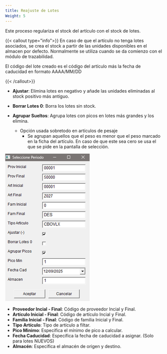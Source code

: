 ```yaml
---
title: Reajuste de Lotes
Weight: 5
---
```


Este proceso regulariza el stock del artículo con el stock de lotes.

{{< callout type="info">}}
En caso de que el artículo no tenga lotes asociados, se crea el stock a partir de las unidades disponibles en el almacen por defecto. Normalmente se utiliza cuando se da comienzo con el módulo de trazabilidad.

El código del lote creado es el código del artículo más la fecha de caducidad en formato AAAA/MM/DD

{{< /callout>}}

- **Ajustar**: Elimina lotes en negativo y añade las unidades eliminadas al stock positivo más antiguo.

- **Borrar Lotes 0**: Borra los lotes sin stock.

- **Agrupar Sueltos**: Agrupa lotes con picos en lotes más grandes y los elimina.
  - Opción usada sobretodo en artículos de pesaje
    - Se agrupan aquellos que el peso es menor que el peso marcado en la ficha del artículo. En caso de que este sea cero se usa el que se pide en la pantalla de selección.

![Seleccion](/docs/images/Ajustelotes.png)

- **Proveedor Incial - Final**: Código de proveedor Incial y Final.
- **Artículo Inicial - Final**: Código de artículo Incial y Final.
- **Familia Inicial - Final**: Código de familia Inicial y Final.
- **Tipo Artículo**: Tipo de artículo a filtar.
- **Pico Minimo**: Especifica el mínimo de pico a calcular.
- **Fecha Caducidad**: Especifica la fecha de caducidad a asignar. (Solo para lotes NUEVOS)
- **Almacén**: Especifica el almacén de origen y destino.
